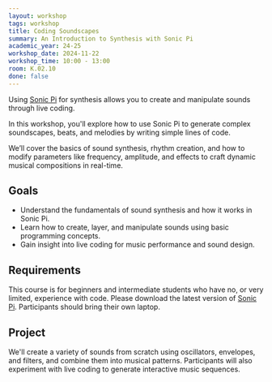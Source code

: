 ```yaml
---
layout: workshop
tags: workshop
title: Coding Soundscapes
summary: An Introduction to Synthesis with Sonic Pi
academic_year: 24-25
workshop_date: 2024-11-22
workshop_time: 10:00 - 13:00
room: K.02.10
done: false
---
```


Using [Sonic Pi](https://sonic-pi.net/) for synthesis allows you to create and manipulate sounds through live coding.

In this workshop, you'll explore how to use Sonic Pi to generate complex soundscapes, beats, and melodies by writing simple lines of code.

We’ll cover the basics of sound synthesis, rhythm creation, and how to modify parameters like frequency, amplitude, and effects to craft dynamic musical compositions in real-time.

## Goals

- Understand the fundamentals of sound synthesis and how it works in Sonic Pi.
- Learn how to create, layer, and manipulate sounds using basic programming concepts.
- Gain insight into live coding for music performance and sound design.

## Requirements

This course is for beginners and intermediate students who have no, or very limited, experience with code. Please download the latest version of [Sonic Pi](https://sonic-pi.net/). Participants should bring their own laptop.

## Project

We'll create a variety of sounds from scratch using oscillators, envelopes, and filters, and combine them into musical patterns. Participants will also experiment with live coding to generate interactive music sequences.

